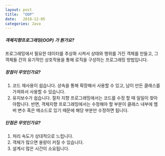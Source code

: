 ```yaml
---
layout: post
title:  "OOP"
date:   2018-12-05
categories: Java
---
```


##### 객체지향프로그래밍(OOP) 가 뭔가요?

프로그래밍에서 필요한 데이터를 추상화 시켜서 상태와 행위를 가진 객체를 만들고, 그 객체들 간의 유기적인 상호작용을 통해 로직을 구성하는 프로그래밍 방법입니다.

##### 장점이 무엇인가요?

1. 코드 재사용이 쉽습니다.
   상속을 통해 확장해서 사용할 수 있고, 남이 만든 클래스를 가져와서 사용할 수 있습니다.
2. 유지보수가 쉽습니다.
   절차 지향 프로그래밍에서는 코드를 수정 할 때 일일이 찾아야합니다. 반면, 객체지향 프로그래밍에서는 수정해야 할 부분이 클래스 내부에 멤버 변수 혹은 메소드로 있기 때문에 해당 부분만 수정하면 됩니다.

##### 단점은 무엇인가요?

1. 처리 속도가 상대적으로 느립니다.
2. 객체가 많으면 용량이 커질 수 있습니다.
3. 설계시 많은 시간이 소요됩니다.